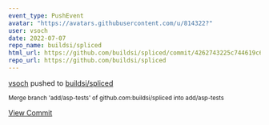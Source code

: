 ```yaml
---
event_type: PushEvent
avatar: "https://avatars.githubusercontent.com/u/814322?"
user: vsoch
date: 2022-07-07
repo_name: buildsi/spliced
html_url: https://github.com/buildsi/spliced/commit/4262743225c744619c6f5b5117198d7369bfbfed
repo_url: https://github.com/buildsi/spliced
---
```


<a href='https://github.com/vsoch' target='_blank'>vsoch</a> pushed to <a href='https://github.com/buildsi/spliced' target='_blank'>buildsi/spliced</a>

<small>Merge branch 'add/asp-tests' of github.com:buildsi/spliced into add/asp-tests</small>

<a href='https://github.com/buildsi/spliced/commit/4262743225c744619c6f5b5117198d7369bfbfed' target='_blank'>View Commit</a>
